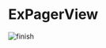 # ExPagerView
  
![finish](https://github.com/JK0369/ExPagerView/assets/43035817/fd598d6d-3d5c-4a43-8435-4a8bc148e19b)

